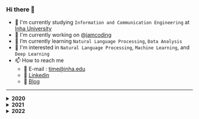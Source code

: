 ### Hi there 👋
<!-- - 📝 My Resume:  -->
- 🏫 I'm currently studying `Information and Communication Engineering` at [Inha University](https://www.inha.ac.kr/)
- 🏢 I'm currently working on @[jamcoding](https://jamcoding.co.kr/)
- 🌱 I’m currently learning `Natural Language Processing`, `Data Analysis`
- 🤔 I'm interested in `Natural Language Processing`, `Machine Learning`, and `Deep Learning`
- 📫 How to reach me
  - 📧 E-mail : time@inha.edu
  - 📘 [Linkedin](https://www.linkedin.com/in/dong-geon-lee-9a8647202/)
  - 📝 [Blog](https://oneonlee.tistory.com/)
<!-- - 🔭 I’m currently working on ... -->
<!-- - 🌱 I’m currently learning ... -->
<!-- - 👯 I’m looking to collaborate on ... -->
<!-- - 🤔 I’m looking for help with ... -->
<!-- - 💬 Ask me about ... -->
<!-- - 😄 Pronouns: ... -->
<!-- - ⚡ Fun fact: ... -->


---

<details>
  <summary><strong>2020</strong></summary>

- 생활코딩 "코딩야학 WEB1" - [Certificated](https://cert.yah.ac/?d=%EC%BD%94%EB%94%A9%EA%B3%B5%EB%B6%80%20%ED%8A%B8%EB%9E%99&n=%EC%9D%B4%EB%8F%99%EA%B1%B4&t=2&a=%EC%BD%94%EB%94%A9%EC%95%BC%ED%95%99)
- 생활코딩 "WEB2 - CSS" - [Review](https://oneonlee.tistory.com/8?category=938564)
- 책 "[HTML5 웹 프로그래밍 입문](http://www.yes24.com/Product/Goods/76897377)" - [Repository](https://github.com/oneonlee/WEB-Programming-Practice)
- 책 "인공지능 100점을 위한 파이썬 수학" - [Repository](https://github.com/oneonlee/Python-Math-for-AI)
- 2020 제 4회 육군창업경진대회 참가 - [Review](https://oneonlee.tistory.com/3?category=938569)
- 스파르타코딩클럽 "크리스마스 특집: 나홀로코딩" - [Certificated](https://s3.ap-northeast-2.amazonaws.com/materials.spartacodingclub.kr/cert/img/5fd1cedae7b11d0865a27a78_5fdd5782922b59b9f312cdd6.jpg)
- Nomad Coders "바닐라 JS로 크롬 앱 만들기" - [Certificated](https://nomadcoders.co/certs/f18c2de1-f57f-47d6-b548-f68c17f9b5ec), [Repository](https://github.com/oneonlee/Vanilla-JS), [Review](https://oneonlee.tistory.com/12?category=938565)

</details>

<details>
  <summary><strong>2021</strong></summary>
  
- 생활코딩 "머신러닝 야학 2기" - [Certificated](https://cert.yah.ac/?d=2021-01-17&n=%EC%9D%B4%EB%8F%99%EA%B1%B4&t=2&a=%EB%A8%B8%EC%8B%A0%EB%9F%AC%EB%8B%9D%EC%95%BC%ED%95%99), [Repository](https://github.com/oneonlee/tensorflow.js-1), [Review](https://oneonlee.tistory.com/13)
- 인프런 "빠르게 git" - [Certificated](https://www.inflearn.com/certificate/431605-324744-2014298), [Repository](https://github.com/oneonlee/Computer-Science/tree/main/0.%20Git)
- 인프런 "<M.B.I.T> 테스트 페이지 만들기! with Django" - [Certificated](https://www.inflearn.com/certificate/431605-326541-2099133), [Repository](https://github.com/oneonlee/MBIT)
- Nomad Coders "Python으로 웹 스크래퍼 만들기" - [Repository](https://github.com/oneonlee/Python)
- 스파르타코딩클럽 "주식자동매매 종합반 4기" - [Certificated](https://s3.ap-northeast-2.amazonaws.com/materials.spartacodingclub.kr/cert/img/new_cert_60a6cdd601c8e533c7ce81c7_5fdd5782922b59b9f312cdd6.jpg)
- 스파르타코딩클럽 "이미지처리로 시작하는 딥러닝 20기" - [Repository](https://github.com/oneonlee/OpenCV-Python)
- 스파르타코딩클럽 "iOS 앱개발 기초반 4기" - [Repository](https://github.com/oneonlee/Swift)
- 인하대학교 수학과 소모임 MOD777 "딥러닝 논문 리뷰" (2021. 04 ~ 2021. 09) - [Repository](https://github.com/oneonlee/Deep-Learning-Paper-Review)
- [2021 스마트 해상물류 ICT멘토링 프로젝트](https://www.hanium.or.kr/upload/b0cf7e50-16a7-4b85-95e5-7dd475688de4.jpg) "스마트 항만 교통관제 시스템(사람-항만-선박-컨테이너)[21_HP048]" (2021. 03 ~ 2021. 11)- [Certificated](https://user-images.githubusercontent.com/73745836/162604948-aaad2759-bf5a-4182-b4bf-0c6bac1602ea.jpg)
- [2021 스마트 해상물류 경진대회](https://www.hanium.or.kr/portal/subscription/info.do?trackSeq=10) "어디라카고 (Where Cargo) <img width=1.5% alt="어디라카고" src="https://github.com/oneonlee/where-cargo/blob/main/frontend/src/logo-ver1.png?raw=true">  스마트 항만 주차정보시스템" (2021. 08 ~ 2021. 11) - [Repository](https://github.com/oneonlee/where-cargo)
- [2021 스마트해상물류 한국정보처리학회 ICT멘토링 학술대회(ACK 2021)](https://www.hanium.or.kr/portal/noticeSmartBoard.do?unitedSeq=15147&articleSeq=55896) 참가 및 발표 - [Certificated](https://user-images.githubusercontent.com/73745836/162605031-1f6bc7ce-8f80-46ac-8753-aeca5e19edf5.jpg)
  - 논문 "[딥 러닝 기반 영상처리를 통한 스마트 항만 주차정보시스템 설계 및 구현 (2021년 한국정보처리학회 추계학술발표대회)](https://www.koreascience.or.kr/article/CFKO202133648918944.page)"
- 특허 출원 "주차 정보를 제공하는 시스템 및 그 제어 방법" (출원번호 10-2021-0178090)
- 잼코딩 온라인관 연구원 : 블록코딩(엔트리), Python, 데이터분석, SW 저작권 출원 강의 등 (2021. 10 ~ Present)
- 인하대학교 간호정보학 연구실 (조인숙) 연구 과제 참여 "CDM 기반의 지능형 진료 가이드 알고리즘 개발과 확산을 위한 CDSS 플랫폼 개발 (3차년도)" (2021. 08 ~ 2021. 12)
- 인하대학교 2021-2 객체지향프로그래밍 2 인하동동 참여 (2021. 09 ~ 2021. 12)
- 인하대학교 2021-2 객체지향프로그래밍 2 인하튜터링 참여 (2021. 09 ~ 2021. 12)
  - 2021-2 인하튜터링 튜티 성적향상상 수상
  - 2021-2 인하튜터링 Great Teamwork상 수상
- "객체지향프로그래밍 2" 수강 ([홍성은](https://sites.google.com/site/csehong/) 교수님) - [Repository](https://github.com/oneonlee/Computer-Science/tree/main/1.%20OOP)
- "자료구조론" 수강 ([남창주](https://changjoonam.wixsite.com/airlab) 교수님) - [Repository](https://github.com/oneonlee/Computer-Science/tree/main/2.%20Data%20Structures)
  
</details>


<details>
  <summary><strong>2022</strong></summary>

- 인하대학교 간호정보학 연구실 (조인숙) 연구 과제 참여 "임상 빅데이터와 행동경제학 이론을 적용한 다면적 낙상예방 중재 개발과 다기관 효과 탐색" (2022. 01 ~ Present)
- 한 달에 한 권, 일 년 열두 권 독서하기 프로젝트 (2022. 01 ~ Present)
  - 01월 : "대학원생 때 알았더라면 좋았을 것들" - [Review](https://oneonlee.tistory.com/30?category=946741)
  - 02월 : "밑바닥부터 시작하는 딥러닝" - [Review](https://oneonlee.tistory.com/35?category=946741)
  - 03월 : "모두의 데이터분석 with 파이썬" - [Repository](https://github.com/oneonlee/Public-Data-Analysis), [Review](https://oneonlee.tistory.com/37?category=946741)
- "알고리즘 설계" 수강 ([최원익](http://dilab.inha.ac.kr/) 교수님) - [Repository](https://github.com/oneonlee/Computer-Science/tree/main/3.%20Algorithms)
- "시스템 프로그래밍" 수강 (김기창 교수님) - [Repository](https://github.com/oneonlee/Computer-Science/tree/main/4.%20System%20Programming)
</details>
